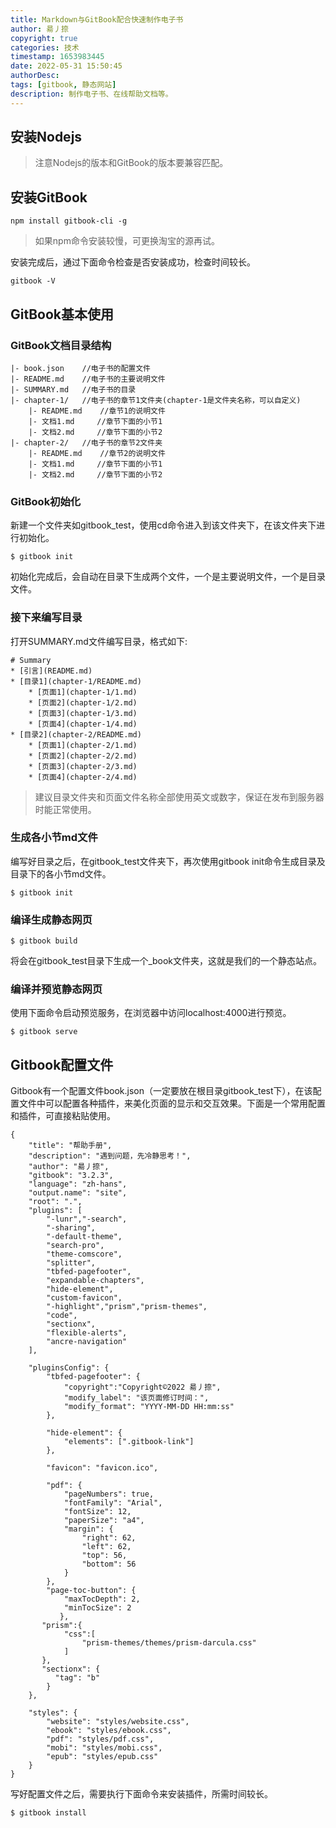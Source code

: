 ```yaml
---
title: Markdown与GitBook配合快速制作电子书
author: 昜丿捺
copyright: true
categories: 技术
timestamp: 1653983445
date: 2022-05-31 15:50:45
authorDesc:
tags: [gitbook, 静态网站]
description: 制作电子书、在线帮助文档等。
---
```


## 安装Nodejs
> 注意Nodejs的版本和GitBook的版本要兼容匹配。

## 安装GitBook
```
npm install gitbook-cli -g
```
> 如果npm命令安装较慢，可更换淘宝的源再试。

安装完成后，通过下面命令检查是否安装成功，检查时间较长。
```
gitbook -V
```

## GitBook基本使用

### GitBook文档目录结构
```
|- book.json    //电子书的配置文件
|- README.md    //电子书的主要说明文件
|- SUMMARY.md   //电子书的目录
|- chapter-1/   //电子书的章节1文件夹(chapter-1是文件夹名称，可以自定义)
    |- README.md    //章节1的说明文件
    |- 文档1.md     //章节下面的小节1
    |- 文档2.md     //章节下面的小节2
|- chapter-2/   //电子书的章节2文件夹
    |- README.md    //章节2的说明文件
    |- 文档1.md     //章节下面的小节1
    |- 文档2.md     //章节下面的小节2
```

### GitBook初始化
新建一个文件夹如gitbook_test，使用cd命令进入到该文件夹下，在该文件夹下进行初始化。
```
$ gitbook init
```
初始化完成后，会自动在目录下生成两个文件，一个是主要说明文件，一个是目录文件。

### 接下来编写目录
打开SUMMARY.md文件编写目录，格式如下:
```
# Summary
* [引言](README.md)
* [目录1](chapter-1/README.md)
    * [页面1](chapter-1/1.md)
    * [页面2](chapter-1/2.md)
    * [页面3](chapter-1/3.md)
    * [页面4](chapter-1/4.md)
* [目录2](chapter-2/README.md)
    * [页面1](chapter-2/1.md)
    * [页面2](chapter-2/2.md)
    * [页面3](chapter-2/3.md)
    * [页面4](chapter-2/4.md)
```
> 建议目录文件夹和页面文件名称全部使用英文或数字，保证在发布到服务器时能正常使用。

### 生成各小节md文件
编写好目录之后，在gitbook_test文件夹下，再次使用gitbook init命令生成目录及目录下的各小节md文件。
```
$ gitbook init
```

### 编译生成静态网页
```
$ gitbook build
```
将会在gitbook_test目录下生成一个_book文件夹，这就是我们的一个静态站点。

### 编译并预览静态网页
使用下面命令启动预览服务，在浏览器中访问localhost:4000进行预览。
```
$ gitbook serve
```

## Gitbook配置文件
Gitbook有一个配置文件book.json（一定要放在根目录gitbook_test下），在该配置文件中可以配置各种插件，来美化页面的显示和交互效果。下面是一个常用配置和插件，可直接粘贴使用。
```
{
    "title": "帮助手册",
    "description": "遇到问题，先冷静思考！",
    "author": "昜丿捺",
    "gitbook": "3.2.3",
    "language": "zh-hans",
    "output.name": "site",
    "root": ".",
    "plugins": [
        "-lunr","-search",
        "-sharing",
        "-default-theme",
        "search-pro",
        "theme-comscore",
        "splitter",
        "tbfed-pagefooter",
        "expandable-chapters",
        "hide-element",
        "custom-favicon",
        "-highlight","prism","prism-themes",
        "code",
        "sectionx",
        "flexible-alerts",
        "ancre-navigation"
    ],
    
    "pluginsConfig": {
        "tbfed-pagefooter": {
            "copyright":"Copyright©2022 昜丿捺",
            "modify_label": "该页面修订时间：",
            "modify_format": "YYYY-MM-DD HH:mm:ss"
        },
        
        "hide-element": {
            "elements": [".gitbook-link"]
        },
                
        "favicon": "favicon.ico",
        
        "pdf": {
            "pageNumbers": true,
            "fontFamily": "Arial",
            "fontSize": 12,
            "paperSize": "a4",
            "margin": {
                "right": 62,
                "left": 62,
                "top": 56,
                "bottom": 56
            }
        },
        "page-toc-button": {
            "maxTocDepth": 2,
            "minTocSize": 2
           },
       "prism":{
            "css":[
                "prism-themes/themes/prism-darcula.css"
            ]
       },
       "sectionx": {
          "tag": "b"
        }
    },

    "styles": {
        "website": "styles/website.css",
        "ebook": "styles/ebook.css",
        "pdf": "styles/pdf.css",
        "mobi": "styles/mobi.css",
        "epub": "styles/epub.css"
    }
}
```

写好配置文件之后，需要执行下面命令来安装插件，所需时间较长。
```
$ gitbook install
```